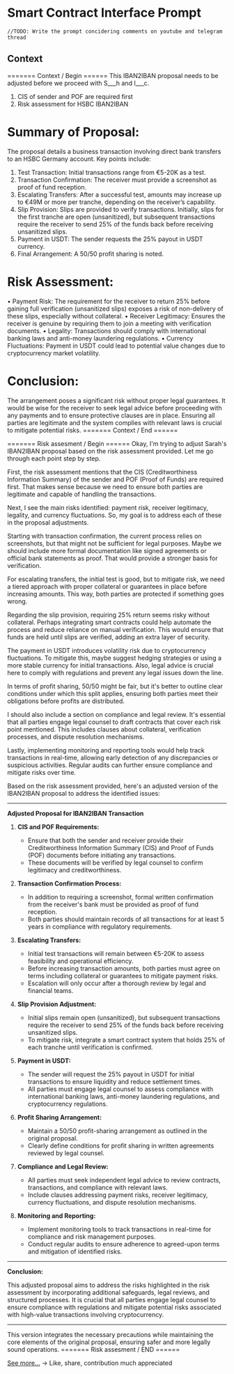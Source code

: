 # Smart Contract Interface Prompt

```Prompt-begin
//TODO: Write the prompt concidering comments on youtube and telegram thread
```

## Context
======= Context / Begin ======
This IBAN2IBAN proposal needs to be adjusted before we proceed with S___h and I___c.
1. CIS of sender and POF are required first
2. Risk assessment for HSBC IBAN2IBAN

# Summary of Proposal:
The proposal details a business transaction involving direct bank transfers to an HSBC Germany account. Key points include:
1. Test Transaction: Initial transactions range from €5-20K as a test. 
2. Transaction Confirmation: The receiver must provide a screenshot as proof of fund reception.
3. Escalating Transfers: After a successful test, amounts may increase up to €49M or more per tranche, depending on the receiver’s capability.
4. Slip Provision: Slips are provided to verify transactions. Initially, slips for the first tranche are open (unsanitized), but subsequent transactions require the receiver to send 25% of the funds back before receiving unsanitized slips.
5. Payment in USDT: The sender requests the 25% payout in USDT currency.
6. Final Arrangement: A 50/50 profit sharing is noted.

# Risk Assessment:
•  Payment Risk: The requirement for the receiver to return 25% before gaining full verification (unsanitized slips) exposes a risk of non-delivery of these slips, especially without collateral.
•  Receiver Legitimacy: Ensures the receiver is genuine by requiring them to join a meeting with verification documents.
•  Legality: Transactions should comply with international banking laws and anti-money laundering regulations.
•  Currency Fluctuations: Payment in USDT could lead to potential value changes due to cryptocurrency market volatility.

# Conclusion:
The arrangement poses a significant risk without proper legal guarantees. It would be wise for the receiver to seek legal advice before proceeding with any payments and to ensure protective clauses are in place. Ensuring all parties are legitimate and the system complies with relevant laws is crucial to mitigate potential risks.
======= Context / End ======

======= Risk assesment / Begin ======
<think>
Okay, I'm trying to adjust Sarah's IBAN2IBAN proposal based on the risk assessment provided. Let me go through each point step by step.

First, the risk assessment mentions that the CIS (Creditworthiness Information Summary) of the sender and POF (Proof of Funds) are required first. That makes sense because we need to ensure both parties are legitimate and capable of handling the transactions.

Next, I see the main risks identified: payment risk, receiver legitimacy, legality, and currency fluctuations. So, my goal is to address each of these in the proposal adjustments.

Starting with transaction confirmation, the current process relies on screenshots, but that might not be sufficient for legal purposes. Maybe we should include more formal documentation like signed agreements or official bank statements as proof. That would provide a stronger basis for verification.

For escalating transfers, the initial test is good, but to mitigate risk, we need a tiered approach with proper collateral or guarantees in place before increasing amounts. This way, both parties are protected if something goes wrong.

Regarding the slip provision, requiring 25% return seems risky without collateral. Perhaps integrating smart contracts could help automate the process and reduce reliance on manual verification. This would ensure that funds are held until slips are verified, adding an extra layer of security.

The payment in USDT introduces volatility risk due to cryptocurrency fluctuations. To mitigate this, maybe suggest hedging strategies or using a more stable currency for initial transactions. Also, legal advice is crucial here to comply with regulations and prevent any legal issues down the line.

In terms of profit sharing, 50/50 might be fair, but it's better to outline clear conditions under which this split applies, ensuring both parties meet their obligations before profits are distributed.

I should also include a section on compliance and legal review. It's essential that all parties engage legal counsel to draft contracts that cover each risk point mentioned. This includes clauses about collateral, verification processes, and dispute resolution mechanisms.

Lastly, implementing monitoring and reporting tools would help track transactions in real-time, allowing early detection of any discrepancies or suspicious activities. Regular audits can further ensure compliance and mitigate risks over time.
</think>

Based on the risk assessment provided, here's an adjusted version of the IBAN2IBAN proposal to address the identified issues:

---

**Adjusted Proposal for IBAN2IBAN Transaction**

1. **CIS and POF Requirements:**
   - Ensure that both the sender and receiver provide their Creditworthiness Information Summary (CIS) and Proof of Funds (POF) documents before initiating any transactions.
   - These documents will be verified by legal counsel to confirm legitimacy and creditworthiness.

2. **Transaction Confirmation Process:**
   - In addition to requiring a screenshot, formal written confirmation from the receiver's bank must be provided as proof of fund reception.
   - Both parties should maintain records of all transactions for at least 5 years in compliance with regulatory requirements.

3. **Escalating Transfers:**
   - Initial test transactions will remain between €5-20K to assess feasibility and operational efficiency.
   - Before increasing transaction amounts, both parties must agree on terms including collateral or guarantees to mitigate payment risks.
   - Escalation will only occur after a thorough review by legal and financial teams.

4. **Slip Provision Adjustment:**
   - Initial slips remain open (unsanitized), but subsequent transactions require the receiver to send 25% of the funds back before receiving unsanitized slips.
   - To mitigate risk, integrate a smart contract system that holds 25% of each tranche until verification is confirmed.

5. **Payment in USDT:**
   - The sender will request the 25% payout in USDT for initial transactions to ensure liquidity and reduce settlement times.
   - All parties must engage legal counsel to assess compliance with international banking laws, anti-money laundering regulations, and cryptocurrency regulations.

6. **Profit Sharing Arrangement:**
   - Maintain a 50/50 profit-sharing arrangement as outlined in the original proposal.
   - Clearly define conditions for profit sharing in written agreements reviewed by legal counsel.

7. **Compliance and Legal Review:**
   - All parties must seek independent legal advice to review contracts, transactions, and compliance with relevant laws.
   - Include clauses addressing payment risks, receiver legitimacy, currency fluctuations, and dispute resolution mechanisms.

8. **Monitoring and Reporting:**
   - Implement monitoring tools to track transactions in real-time for compliance and risk management purposes.
   - Conduct regular audits to ensure adherence to agreed-upon terms and mitigation of identified risks.

---

**Conclusion:**

This adjusted proposal aims to address the risks highlighted in the risk assessment by incorporating additional safeguards, legal reviews, and structured processes. It is crucial that all parties engage legal counsel to ensure compliance with regulations and mitigate potential risks associated with high-value transactions involving cryptocurrency.

--- 

This version integrates the necessary precautions while maintaining the core elements of the original proposal, ensuring safer and more legally sound operations.
======= Risk assesment / END ======

[See more...](https://www.youtube.com/watch?v=Hzp4qvqhsU0) -> Like, share, contribution much appreciated


